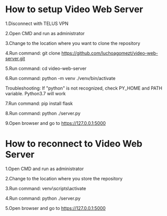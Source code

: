 # How to setup Video Web Server
1.Disconnect with TELUS VPN

2.Open CMD and run as administrator

3.Change to the location where you want to clone the repository

4.Run command: git clone https://github.com/luchoagomezt/video-web-server.git

5.Run command: cd video-web-server

6.Run command: python -m venv ./venv/bin/activate

Troubleshooting: If "python" is not recognized, check PY_HOME and PATH variable. Python3.7 will work

7.Run command: pip install flask

8.Run command: python ./server.py

9.Open browser and go to https://127.0.0.1:5000 

# How to reconnect to Video Web Server
1.Open CMD and run as administrator

2.Change to the location where you store the repository

3.Run command: venv\scripts\activate

4.Run command: python ./server.py

5.Open browser and go to https://127.0.0.1:5000 

